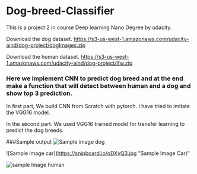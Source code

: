 # Dog-breed-Classifier
This is a project 2 in course Deep learning Nano Degree by udacity.

Download the dog dataset. https://s3-us-west-1.amazonaws.com/udacity-aind/dog-project/dogImages.zip

Download the human dataset. https://s3-us-west-1.amazonaws.com/udacity-aind/dog-project/lfw.zip



### Here we implement CNN to predict dog breed and at the end make a function that will detect between human and a dog and show top 3 prediction.

In first part, We build CNN from Scratch with pytorch. I have tried to imitate the VGG16 model.

In the second part. We used VGG16 trained model for transfer learning to predict the dog breeds.

###Sample output
 ![Sample image dog](https://snipboard.io/Sh2WAe.jpg "Sample Image Dog")
 
 
 ![Sample image car](https://snipboard.io/oDXvQ3.jpg "Sample Image Car)"
 
 
 ![sample Image human](https://snipboard.io/sqcjrN.jpg "Sample Image Human")

